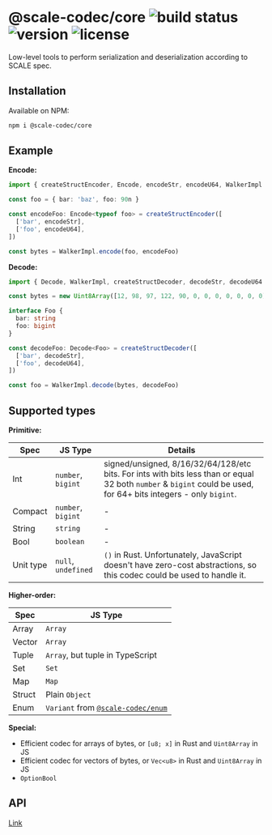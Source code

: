 # @scale-codec/core ![build status](https://img.shields.io/github/checks-status/soramitsu/scale-codec-js-library/master) ![version](https://img.shields.io/npm/v/@scale-codec/core) ![license](https://img.shields.io/npm/l/@scale-codec/core)

Low-level tools to perform serialization and deserialization according to SCALE spec.

## Installation

Available on NPM:

```bash
npm i @scale-codec/core
```

## Example

**Encode:**

```ts
import { createStructEncoder, Encode, encodeStr, encodeU64, WalkerImpl } from '@scale-codec/core'

const foo = { bar: 'baz', foo: 90n }

const encodeFoo: Encode<typeof foo> = createStructEncoder([
  ['bar', encodeStr],
  ['foo', encodeU64],
])

const bytes = WalkerImpl.encode(foo, encodeFoo)
```

**Decode:**

```ts
import { Decode, WalkerImpl, createStructDecoder, decodeStr, decodeU64 } from '@scale-codec/core'

const bytes = new Uint8Array([12, 98, 97, 122, 90, 0, 0, 0, 0, 0, 0, 0])

interface Foo {
  bar: string
  foo: bigint
}

const decodeFoo: Decode<Foo> = createStructDecoder([
  ['bar', decodeStr],
  ['foo', decodeU64],
])

const foo = WalkerImpl.decode(bytes, decodeFoo)
```

## Supported types

**Primitive:**

| Spec      | JS Type             | Details                                                                                                                                                           |
| --------- | ------------------- | ----------------------------------------------------------------------------------------------------------------------------------------------------------------- |
| Int       | `number`, `bigint`  | signed/unsigned, 8/16/32/64/128/etc bits. For ints with bits less than or equal 32 both `number` & `bigint` could be used, for 64+ bits integers - only `bigint`. |
| Compact   | `number`, `bigint`  | -                                                                                                                                                                 |
| String    | `string`            | -                                                                                                                                                                 |
| Bool      | `boolean`           | -                                                                                                                                                                 |
| Unit type | `null`, `undefined` | `()` in Rust. Unfortunately, JavaScript doesn't have zero-cost abstractions, so this codec could be used to handle it.                                            |

**Higher-order:**

| Spec   | JS Type                                                                                                             |
| ------ | ------------------------------------------------------------------------------------------------------------------- |
| Array  | `Array`                                                                                                             |
| Vector | `Array`                                                                                                             |
| Tuple  | `Array`, but tuple in TypeScript                                                                                    |
| Set    | `Set`                                                                                                               |
| Map    | `Map`                                                                                                               |
| Struct | Plain `Object`                                                                                                      |
| Enum   | `Variant` from [`@scale-codec/enum`](https://github.com/soramitsu/scale-codec-js-library/tree/master/packages/enum) |

**Special:**

- Efficient codec for arrays of bytes, or `[u8; x]` in Rust and `Uint8Array` in JS
- Efficient codec for vectors of bytes, or `Vec<u8>` in Rust and `Uint8Array` in JS
- `OptionBool`

## API

[Link](https://soramitsu.github.io/scale-codec-js-library/api/modules/scale_codec_core)